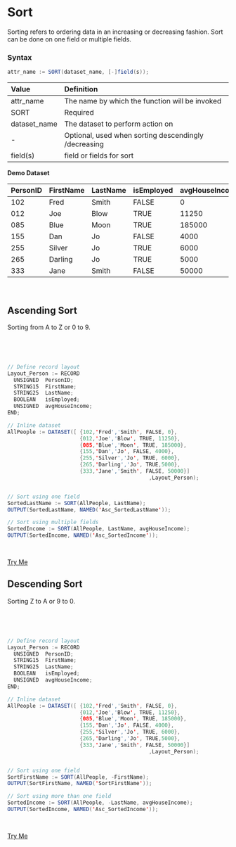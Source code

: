 # Sort

Sorting refers to ordering data in an increasing or decreasing fashion. Sort can be done on one field or multiple fields. 

### Syntax
```java
attr_name := SORT(dataset_name, [-]field(s));
```
 

|Value|Definition|
|:----|:---------|
attr_name | The name by which the function will be invoked
SORT  | Required 
dataset_name | The dataset to perform action on 
\- | Optional, used when sorting descendingly /decreasing 
field(s) | field or fields for sort


**Demo Dataset**

|PersonID|FirstName|LastName|isEmployed|avgHouseIncome|
|:----|:---|:---|:----|:---|
102 | Fred | Smith | FALSE | 0
012 | Joe | Blow | TRUE | 11250
085 | Blue | Moon | TRUE | 185000
155 | Dan | Jo | FALSE | 4000
255 | Silver | Jo | TRUE | 6000
265 | Darling | Jo | TRUE | 5000
333 | Jane | Smith | FALSE | 50000

</br>

## Ascending Sort

Sorting from A to Z or 0 to 9.

</br>
<pre id="SortExp_1">

```java
// Define record layout
Layout_Person := RECORD
  UNSIGNED  PersonID;
  STRING15  FirstName;
  STRING25  LastName;
  BOOLEAN   isEmployed;
  UNSIGNED  avgHouseIncome;
END;

// Inline dataset
AllPeople := DATASET([ {102,'Fred','Smith', FALSE, 0},
                       {012,'Joe','Blow', TRUE, 11250},
                       {085,'Blue','Moon', TRUE, 185000},
                       {155,'Dan','Jo', FALSE, 4000},
                       {255,'Silver','Jo', TRUE, 6000},
                       {265,'Darling','Jo', TRUE,5000},   
                       {333,'Jane','Smith', FALSE, 50000}]
											 ,Layout_Person);


// Sort using one field
SortedLastName := SORT(AllPeople, LastName);
OUTPUT(SortedLastName, NAMED('Asc_SortedLastName'));

// Sort using multiple fields
SortedIncome := SORT(AllPeople, LastName, avgHouseIncome);
OUTPUT(SortedIncome, NAMED('Asc_SortedIncome'));

```
</pre>
<a class="trybutton" href="javascript:OpenECLEditor(['SortExp_1'])"> Try Me </a>



## Descending Sort

Sorting Z to A or 9 to 0. 

<br>
<pre id="SortExp_2">

```java
// Define record layout
Layout_Person := RECORD
  UNSIGNED  PersonID;
  STRING15  FirstName;
  STRING25  LastName;
  BOOLEAN   isEmployed;
  UNSIGNED  avgHouseIncome;
END;

// Inline dataset
AllPeople := DATASET([ {102,'Fred','Smith', FALSE, 0},
                       {012,'Joe','Blow', TRUE, 11250},
                       {085,'Blue','Moon', TRUE, 185000},
                       {155,'Dan','Jo', FALSE, 4000},
                       {255,'Silver','Jo', TRUE, 6000},
                       {265,'Darling','Jo', TRUE,5000},   
                       {333,'Jane','Smith', FALSE, 50000}]
											 ,Layout_Person);


// Sort using one field
SortFirstName := SORT(AllPeople, -FirstName);
OUTPUT(SortFirstName, NAMED('SortFirstName'));

// Sort using more than one field
SortedIncome := SORT(AllPeople, -LastName, avgHouseIncome);
OUTPUT(SortedIncome, NAMED('Asc_SortedIncome'));

```
</pre>
<a class="trybutton" href="javascript:OpenECLEditor(['SortExp_2'])"> Try Me </a>
